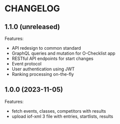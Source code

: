 # CHANGELOG

## 1.1.0 (unreleased)

Features:

- API redesign to common standard
- GraphQL queries and mutation for O-Checklist app
- RESTful API endpoints for start changes
- Event protocol
- User authentication using JWT
- Ranking processing on-the-fly

## 1.0.0 (2023-11-05)

Features:

- fetch events, classes, competitors with results
- upload iof-xml 3 file with entries, startlists, results
